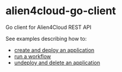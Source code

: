 # alien4cloud-go-client
Go client for Alien4Cloud REST API

See examples describing how to:
* [create and deploy an application](examples/create-deploy-app/README.md)
* [run a workflow](examples/run-workflow/README.md)
* [undeploy and delete an application](examples/undeploy-delete-app/README.md)
